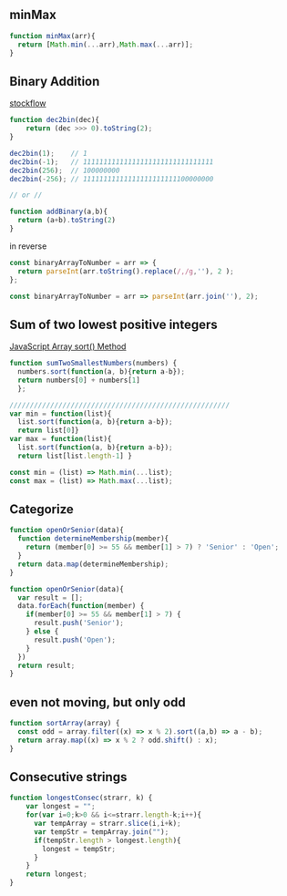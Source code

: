 
## minMax

```javascript
function minMax(arr){
  return [Math.min(...arr),Math.max(...arr)];
}
```


## Binary Addition
[stockflow](https://stackoverflow.com/questions/9939760/how-do-i-convert-an-integer-to-binary-in-javascript)
```javascript
function dec2bin(dec){
    return (dec >>> 0).toString(2);
}

dec2bin(1);    // 1
dec2bin(-1);   // 11111111111111111111111111111111
dec2bin(256);  // 100000000
dec2bin(-256); // 11111111111111111111111100000000

// or // 

function addBinary(a,b){
  return (a+b).toString(2)
}
```

in reverse
```javascript
const binaryArrayToNumber = arr => {
  return parseInt(arr.toString().replace(/,/g,''), 2 );
};

const binaryArrayToNumber = arr => parseInt(arr.join(''), 2);

```


## Sum of two lowest positive integers
[JavaScript Array sort() Method](https://www.w3schools.com/jsref/jsref_sort.asp)
```javascript
function sumTwoSmallestNumbers(numbers) {  
  numbers.sort(function(a, b){return a-b});
  return numbers[0] + numbers[1]
  };

//////////////////////////////////////////////////////
var min = function(list){
  list.sort(function(a, b){return a-b});
  return list[0]}
var max = function(list){
  list.sort(function(a, b){return a-b});
  return list[list.length-1] }  

const min = (list) => Math.min(...list);
const max = (list) => Math.max(...list);
```

## Categorize 

```javascript
function openOrSenior(data){
  function determineMembership(member){
    return (member[0] >= 55 && member[1] > 7) ? 'Senior' : 'Open';
  }
  return data.map(determineMembership);
}

function openOrSenior(data){
  var result = [];
  data.forEach(function(member) {
    if(member[0] >= 55 && member[1] > 7) {
      result.push('Senior');
    } else {
      result.push('Open');
    }
  })
  return result;
}
```

## even not moving, but only odd
```javascript 
function sortArray(array) {
  const odd = array.filter((x) => x % 2).sort((a,b) => a - b);
  return array.map((x) => x % 2 ? odd.shift() : x);
}
```

## Consecutive strings
```javascript 
function longestConsec(strarr, k) {
    var longest = "";
    for(var i=0;k>0 && i<=strarr.length-k;i++){
      var tempArray = strarr.slice(i,i+k);
      var tempStr = tempArray.join("");
      if(tempStr.length > longest.length){
        longest = tempStr;
      }
    }
    return longest;
}
```


